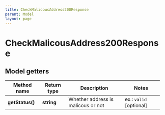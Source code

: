 ```yaml
---
title: CheckMalicousAddress200Response
parent: Model
layout: page
---
```


# CheckMalicousAddress200Response

## Model getters

Method name | Return type | Description | Notes
------------ | ------------- | ------------- | -------------
**getStatus()** | **string** | Whether address is malicous or not | ex.: `valid` [optional]

